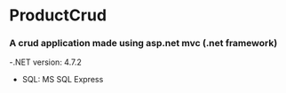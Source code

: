 # ProductCrud
### A crud application made using asp.net mvc (.net framework)

-.NET version: 4.7.2
- SQL: MS SQL Express

